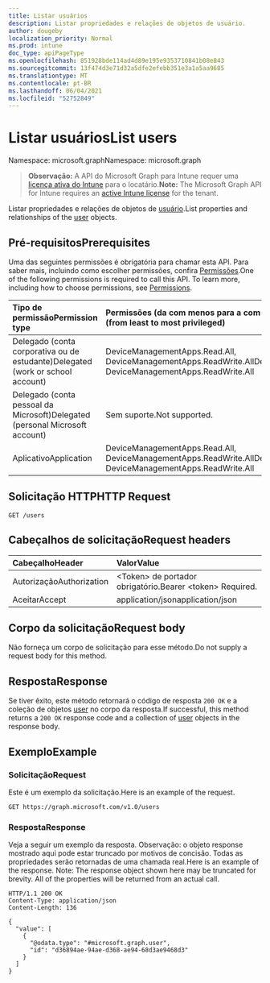```yaml
---
title: Listar usuários
description: Listar propriedades e relações de objetos de usuário.
author: dougeby
localization_priority: Normal
ms.prod: intune
doc_type: apiPageType
ms.openlocfilehash: 851928bde114ad4d89e195e9353710841b08e843
ms.sourcegitcommit: 13f474d3e71d32a5dfe2efebb351e3a1a5aa9685
ms.translationtype: MT
ms.contentlocale: pt-BR
ms.lasthandoff: 06/04/2021
ms.locfileid: "52752849"
---
```

# <a name="list-users"></a><span data-ttu-id="ac3ef-103">Listar usuários</span><span class="sxs-lookup"><span data-stu-id="ac3ef-103">List users</span></span>

<span data-ttu-id="ac3ef-104">Namespace: microsoft.graph</span><span class="sxs-lookup"><span data-stu-id="ac3ef-104">Namespace: microsoft.graph</span></span>

> <span data-ttu-id="ac3ef-105">**Observação:** A API do Microsoft Graph para Intune requer uma [licença ativa do Intune](https://go.microsoft.com/fwlink/?linkid=839381) para o locatário.</span><span class="sxs-lookup"><span data-stu-id="ac3ef-105">**Note:** The Microsoft Graph API for Intune requires an [active Intune license](https://go.microsoft.com/fwlink/?linkid=839381) for the tenant.</span></span>

<span data-ttu-id="ac3ef-106">Listar propriedades e relações de objetos de [usuário](../resources/intune-mam-user.md).</span><span class="sxs-lookup"><span data-stu-id="ac3ef-106">List properties and relationships of the [user](../resources/intune-mam-user.md) objects.</span></span>

## <a name="prerequisites"></a><span data-ttu-id="ac3ef-107">Pré-requisitos</span><span class="sxs-lookup"><span data-stu-id="ac3ef-107">Prerequisites</span></span>
<span data-ttu-id="ac3ef-p101">Uma das seguintes permissões é obrigatória para chamar esta API. Para saber mais, incluindo como escolher permissões, confira [Permissões](/graph/permissions-reference).</span><span class="sxs-lookup"><span data-stu-id="ac3ef-p101">One of the following permissions is required to call this API. To learn more, including how to choose permissions, see [Permissions](/graph/permissions-reference).</span></span>

|<span data-ttu-id="ac3ef-110">Tipo de permissão</span><span class="sxs-lookup"><span data-stu-id="ac3ef-110">Permission type</span></span>|<span data-ttu-id="ac3ef-111">Permissões (da com menos para a com mais privilégios)</span><span class="sxs-lookup"><span data-stu-id="ac3ef-111">Permissions (from least to most privileged)</span></span>|
|:---|:---|
|<span data-ttu-id="ac3ef-112">Delegado (conta corporativa ou de estudante)</span><span class="sxs-lookup"><span data-stu-id="ac3ef-112">Delegated (work or school account)</span></span>|<span data-ttu-id="ac3ef-113">DeviceManagementApps.Read.All, DeviceManagementApps.ReadWrite.All</span><span class="sxs-lookup"><span data-stu-id="ac3ef-113">DeviceManagementApps.Read.All, DeviceManagementApps.ReadWrite.All</span></span>|
|<span data-ttu-id="ac3ef-114">Delegado (conta pessoal da Microsoft)</span><span class="sxs-lookup"><span data-stu-id="ac3ef-114">Delegated (personal Microsoft account)</span></span>|<span data-ttu-id="ac3ef-115">Sem suporte.</span><span class="sxs-lookup"><span data-stu-id="ac3ef-115">Not supported.</span></span>|
|<span data-ttu-id="ac3ef-116">Aplicativo</span><span class="sxs-lookup"><span data-stu-id="ac3ef-116">Application</span></span>|<span data-ttu-id="ac3ef-117">DeviceManagementApps.Read.All, DeviceManagementApps.ReadWrite.All</span><span class="sxs-lookup"><span data-stu-id="ac3ef-117">DeviceManagementApps.Read.All, DeviceManagementApps.ReadWrite.All</span></span>|

## <a name="http-request"></a><span data-ttu-id="ac3ef-118">Solicitação HTTP</span><span class="sxs-lookup"><span data-stu-id="ac3ef-118">HTTP Request</span></span>
<!-- {
  "blockType": "ignored"
}
-->
``` http
GET /users
```

## <a name="request-headers"></a><span data-ttu-id="ac3ef-119">Cabeçalhos de solicitação</span><span class="sxs-lookup"><span data-stu-id="ac3ef-119">Request headers</span></span>
|<span data-ttu-id="ac3ef-120">Cabeçalho</span><span class="sxs-lookup"><span data-stu-id="ac3ef-120">Header</span></span>|<span data-ttu-id="ac3ef-121">Valor</span><span class="sxs-lookup"><span data-stu-id="ac3ef-121">Value</span></span>|
|:---|:---|
|<span data-ttu-id="ac3ef-122">Autorização</span><span class="sxs-lookup"><span data-stu-id="ac3ef-122">Authorization</span></span>|<span data-ttu-id="ac3ef-123">&lt;Token&gt; de portador obrigatório.</span><span class="sxs-lookup"><span data-stu-id="ac3ef-123">Bearer &lt;token&gt; Required.</span></span>|
|<span data-ttu-id="ac3ef-124">Aceitar</span><span class="sxs-lookup"><span data-stu-id="ac3ef-124">Accept</span></span>|<span data-ttu-id="ac3ef-125">application/json</span><span class="sxs-lookup"><span data-stu-id="ac3ef-125">application/json</span></span>|

## <a name="request-body"></a><span data-ttu-id="ac3ef-126">Corpo da solicitação</span><span class="sxs-lookup"><span data-stu-id="ac3ef-126">Request body</span></span>
<span data-ttu-id="ac3ef-127">Não forneça um corpo de solicitação para esse método.</span><span class="sxs-lookup"><span data-stu-id="ac3ef-127">Do not supply a request body for this method.</span></span>

## <a name="response"></a><span data-ttu-id="ac3ef-128">Resposta</span><span class="sxs-lookup"><span data-stu-id="ac3ef-128">Response</span></span>
<span data-ttu-id="ac3ef-129">Se tiver êxito, este método retornará o código de resposta `200 OK` e a coleção de objetos [user](../resources/intune-mam-user.md) no corpo da resposta.</span><span class="sxs-lookup"><span data-stu-id="ac3ef-129">If successful, this method returns a `200 OK` response code and a collection of [user](../resources/intune-mam-user.md) objects in the response body.</span></span>

## <a name="example"></a><span data-ttu-id="ac3ef-130">Exemplo</span><span class="sxs-lookup"><span data-stu-id="ac3ef-130">Example</span></span>

### <a name="request"></a><span data-ttu-id="ac3ef-131">Solicitação</span><span class="sxs-lookup"><span data-stu-id="ac3ef-131">Request</span></span>
<span data-ttu-id="ac3ef-132">Este é um exemplo da solicitação.</span><span class="sxs-lookup"><span data-stu-id="ac3ef-132">Here is an example of the request.</span></span>
``` http
GET https://graph.microsoft.com/v1.0/users
```

### <a name="response"></a><span data-ttu-id="ac3ef-133">Resposta</span><span class="sxs-lookup"><span data-stu-id="ac3ef-133">Response</span></span>
<span data-ttu-id="ac3ef-p102">Veja a seguir um exemplo da resposta. Observação: o objeto response mostrado aqui pode estar truncado por motivos de concisão. Todas as propriedades serão retornadas de uma chamada real.</span><span class="sxs-lookup"><span data-stu-id="ac3ef-p102">Here is an example of the response. Note: The response object shown here may be truncated for brevity. All of the properties will be returned from an actual call.</span></span>
``` http
HTTP/1.1 200 OK
Content-Type: application/json
Content-Length: 136

{
  "value": [
    {
      "@odata.type": "#microsoft.graph.user",
      "id": "d36894ae-94ae-d368-ae94-68d3ae9468d3"
    }
  ]
}
```




